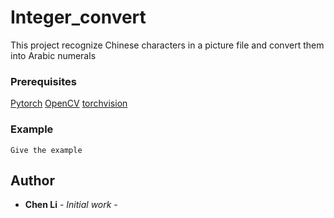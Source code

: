 # Integer_convert

This project recognize Chinese characters in a picture file and convert them into Arabic numerals

### Prerequisites

[Pytorch](https://pytorch.org/)
[OpenCV](https://opencv.org/)
[torchvision](https://pytorch.org/docs/stable/torchvision/index.html)


### Example
```
Give the example
```

## Author

* **Chen Li** - *Initial work* - 

